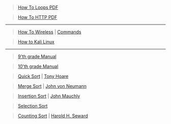 > [How To Loops PDF](https://ipfs.io/ipfs/QmbNB5wFSWRUacYKBx9oP2TLGWVrgYYoCDBtxnaxSPUfJ2)	

> [How To HTTP PDF](https://ipfs.io/ipfs/QmaBdyu9hYBc6sfzYnKk3mtvnJfLDcWQFHkUPdYxb5wrnd)

<hr>

> [How To Wireless](https://ipfs.io/ipfs/QmeL1oS8QMZjFJV7k6kTriBkniZyW6dUGYiHx2sZvLqWdJ) | [Commands](https://ipfs.io/ipfs/QmYMTgo9uDCUCiDHkoXqqPFhaJeRoizgNgwtm15nB3jgh4)

> [How to Kali Linux](https://ipfs.io/ipfs/QmbJkxLpqwu6vgaQ4gH7d1EmfiavFoqmRdfY58jP9JD2ve)

<hr>

> [9'th grade Manual](https://ipfs.io/ipfs/QmSWHqbvYN7uzD9NAn6kj1ygadU4a6guVDgPz5RMR4DiJ1)

> [10'th grade Manual](https://ipfs.io/ipfs/QmNv6QxeCTMZwpePewHEL197qg9uwdyha7EuJmT5dnm3aK)

> [Quick Sort](https://ipfs.io/ipfs/QmbJcYsJDTanHhKiSfuyXLqNWQ25JNWfbUAZH43BR5RvLP) | [Tony Hoare](https://ipfs.io/ipfs/Qmf4gGVi2ip4nqWSUUeFp7uDEkcqj7Rt1jVmbgBfwq4GA4)

> [Merge Sort](https://ipfs.io/ipfs/QmXmNxacpbuhk4tB7oaKqE6FWeEdAySSuGXA5T1JCzUADs) | [John von Neumann](https://ipfs.io/ipfs/QmeGpC1oRsj5hryDTYZW4zqgWU1cuRttAihxqesVxAcLsf)

> [Insertion Sort](https://ipfs.io/ipfs/QmNywguPqfbCYgkPv5B2hqGaJAxjPGevfD59R6n8qSxmUg) | [John Mauchly](https://ipfs.io/ipfs/QmRg3ubJopfUfCbtwsD4bUDBcNJzVrYL9fMxFMC2WSD2gh)

> [Selection Sort](https://ipfs.io/ipfs/Qme6NPaFaWp58bYMgSJBrF18Lw8ASsxFk9o5StJ6FxAkoG) 

> [Counting Sort](https://ipfs.io/ipfs/QmcCSPV1pbPJqTCeDPRU8Xq7CSHpk6WQL9iheLs4dRssdi) | [Harold H. Seward](https://ipfs.io/ipfs/QmX4afYpc6CxFrfkmGpQgxW9PCR98nrEDQesrsbvyiBV3S)
